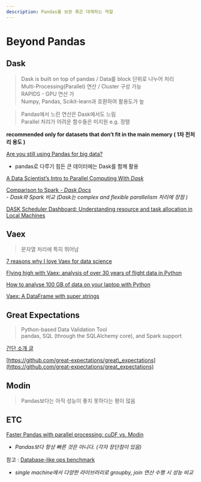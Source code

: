 ```yaml
---
description: Pandas를 보완 혹은 대체하는 역할
---
```


# Beyond Pandas

## Dask

> Dask is built on top of pandas / Data를 block 단위로 나누어 처리  
> Multi-Processing\(Parallel\) 연산 / Cluster 구성 가능  
> RAPIDS - GPU 연산 가  
> Numpy, Pandas, Scikit-learn과 호환하여 활용도가 높

> Pandas에서 느린 연산은 Dask에서도 느림  
> Parallel 처리가 어려운 함수들은 미지원  e.g. 정렬

**recommended only for datasets that don’t fit in the main memory \( 1차 전처리 용도 \)**

[Are you still using Pandas for big data?](https://towardsdatascience.com/are-you-still-using-pandas-for-big-data-12788018ba1a)  
  -  pandas로 다루기 힘든 큰 데이터에는 Dask를 함께 활용

[A Data Scientist’s Intro to Parallel Computing With _Dask_](https://towardsdatascience.com/a-data-scientists-intro-to-parallel-computing-with-dask-4c1b4a464579)

[Comparison to Spark _- Dask Docs_](https://docs.dask.org/en/latest/spark.html)  
  _- Dask와 Spark 비교 \(Dask는 complex and flexible parallelism 처리에 장점 \)_

[DASK Scheduler Dashboard: Understanding resource and task allocation in Local Machines](https://medium.com/@kartikbhanot/dask-scheduler-dashboard-understanding-resource-and-task-allocation-in-local-machines-bc5aa60eca6e)

## Vaex

> 문자열 처리에 특히 뛰어남

[7 reasons why I love Vaex for data science](https://towardsdatascience.com/7-reasons-why-i-love-vaex-for-data-science-99008bc8044b)

[Flying high with Vaex: analysis of over 30 years of flight data in Python](https://towardsdatascience.com/https-medium-com-jovan-veljanoski-flying-high-with-vaex-analysis-of-over-30-years-of-flight-data-in-python-b224825a6d56)

[How to analyse 100 GB of data on your laptop with Python](https://towardsdatascience.com/how-to-analyse-100s-of-gbs-of-data-on-your-laptop-with-python-f83363dda94)

[Vaex: A DataFrame with super strings](https://towardsdatascience.com/vaex-a-dataframe-with-super-strings-789b92e8d861)

## Great Expectations

> Python-based  Data Validation Tool  
> pandas, SQL \(through the SQLAlchemy core\), and Spark support

[간단 소개 글](https://medium.com/@squarecog/five-interesting-data-engineering-projects-48ffb9c9c501#46d8)

[https://github.com/great-expectations/great\_expectations](https://github.com/great-expectations/great_expectations)

## Modin

> Pandas보다는 아직 성능이 좋지 못하다는 평이 많음

## ETC

[Faster Pandas with parallel processing: cuDF vs. Modin](https://towardsdatascience.com/faster-pandas-with-parallel-processing-cudf-vs-modin-f2318c594084)  
  -  _Pandas보다 항상 빠른 것은 아니다. \(각자 장단점이 있음\)_

참고 : [Database-like ops benchmark](https://h2oai.github.io/db-benchmark/)  
  -  _single machine에서 다양한 라이브러리로 groupby, join 연산 수행 시 성능 비교_

